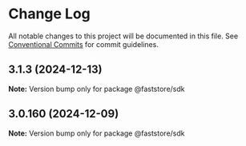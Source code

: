# Change Log

All notable changes to this project will be documented in this file.
See [Conventional Commits](https://conventionalcommits.org) for commit guidelines.

## 3.1.3 (2024-12-13)

**Note:** Version bump only for package @faststore/sdk

## 3.0.160 (2024-12-09)

**Note:** Version bump only for package @faststore/sdk
